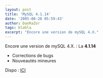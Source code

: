 ```yaml
---
layout: post
title: 'MySQL 4.1.14'
date: '2005-08-28 05:59:43'
author: DanRaZor
tags: blabla
excerpt: "Encore une version de mySQL 4.X."
---
```


Encore une version de mySQL 4.X. : La **4.1.14**
* Corrections de bugs
* Nouveautés mineures

Dispo : [ICI](http://dev.mysql.com/downloads/mysql/4.1.html)
